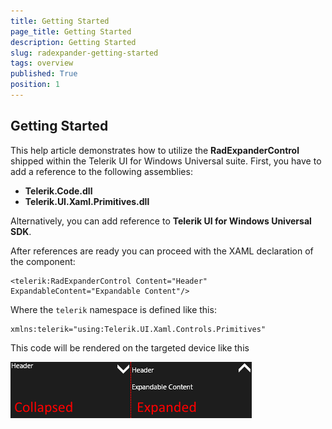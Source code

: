 ```yaml
---
title: Getting Started
page_title: Getting Started
description: Getting Started
slug: radexpander-getting-started
tags: overview
published: True
position: 1
---
```


## Getting Started

This help article demonstrates how to utilize the **RadExpanderControl** shipped within the Telerik UI for Windows Universal suite. First, you have to add a reference to the following assemblies:

* **Telerik.Code.dll**
* **Telerik.UI.Xaml.Primitives.dll**

Alternatively, you can add reference to **Telerik UI for Windows Universal SDK**.

After references are ready you can proceed with the XAML declaration of the component:

	<telerik:RadExpanderControl Content="Header" ExpandableContent="Expandable Content"/>

Where the `telerik` namespace is defined like this:

	xmlns:telerik="using:Telerik.UI.Xaml.Controls.Primitives"

This code will be rendered on the targeted device like this

![ExpanderGettingStarted](images/expander-getting-started.png)